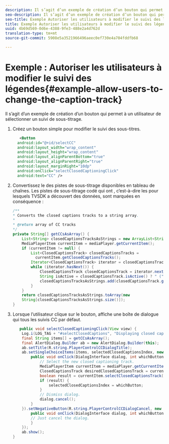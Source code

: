 ```yaml
---
description: Il s’agit d’un exemple de création d’un bouton qui permet à un utilisateur de sélectionner un suivi de sous-titrage.
seo-description: Il s’agit d’un exemple de création d’un bouton qui permet à un utilisateur de sélectionner un suivi de sous-titrage.
seo-title: Exemple Autoriser les utilisateurs à modifier le suivi des légendes
title: Exemple Autoriser les utilisateurs à modifier le suivi des légendes
uuid: 4b69d569-0d6e-4388-9fe3-488e2a4d762d
translation-type: tm+mt
source-git-commit: 5908e5a3521966496aeec0ef730e4a704fddfb68

---
```



# Exemple : Autoriser les utilisateurs à modifier le suivi des légendes{#example-allow-users-to-change-the-caption-track}

Il s’agit d’un exemple de création d’un bouton qui permet à un utilisateur de sélectionner un suivi de sous-titrage.

1. Créez un bouton simple pour modifier le suivi des sous-titres.

   ```xml
      <Button 
     android:id="@+id/selectCC" 
     android:layout_width="wrap_content" 
     android:layout_height="wrap_content" 
     android:layout_alignParentBottom="true" 
     android:layout_alignParentRight="true" 
     android:layout_marginRight="10dp" 
     android:onClick="selectClosedCaptioningClick" 
     android:text="CC" /> 
   ```

1. Convertissez le  des pistes de sous-titrage disponibles en tableau de chaînes. Les pistes de sous-titrage codé qui ont  , c’est-à-dire les  pour lesquels TVSDK a découvert des données, sont marquées en conséquence :

   ```java
   /** 
   * Converts the closed captions tracks to a string array. 
   * 
   * @return array of CC tracks 
   */ 
   private String[] getCCsAsArray() { 
       List<String> closedCaptionsTracksAsStrings = new ArrayList<String>(); 
       MediaPlayerItem currentItem = mediaPlayer.getCurrentItem(); 
       if (currentItem != null) { 
           List<ClosedCaptionsTrack> closedCaptionsTracks = 
             currentItem.getClosedCaptionsTracks(); 
           Iterator<ClosedCaptionsTrack> iterator = closedCaptionsTracks.iterator(); 
           while (iterator.hasNext()) { 
               ClosedCaptionsTrack closedCaptionsTrack = iterator.next(); 
               String isActive = closedCaptionsTrack.isActive() ? " (" + getString(R.string.active)+ ")" : ""; 
               closedCaptionsTracksAsStrings.add(closedCaptionsTrack.getName() + isActive); 
           } 
       } 
       return closedCaptionsTracksAsStrings.toArray(new 
       String[closedCaptionsTracksAsStrings.size()]); 
   } 
   ```

1. Lorsque l’utilisateur clique sur le bouton, affiche une boîte de dialogue qui  tous les suivis CC par défaut.

   ```java
      public void selectClosedCaptioningClick(View view) { 
       Log.i(LOG_TAG + "#selectClosedCaptions", "Displaying closed captions chooser dialog."); 
       final String items[] = getCCsAsArray(); 
       final AlertDialog.Builder ab = new AlertDialog.Builder(this); 
       ab.setTitle(R.string.PlayerControlCCDialogTitle); 
       ab.setSingleChoiceItems(items, selectedClosedCaptionsIndex, new DialogInterface.OnClickListener() { 
           public void onClick(DialogInterface dialog, int whichButton) { 
               // Select the new closed captioning track. 
               MediaPlayerItem currentItem = mediaPlayer.getCurrentItem(); 
               ClosedCaptionsTrack desiredClosedCaptionsTrack = currentItem.getClosedCaptionsTracks().get(whichButton); 
               boolean result = currentItem.selectClosedCaptionsTrack(desiredClosedCaptionsTrack); 
               if (result) { 
                   selectedClosedCaptionsIndex = whichButton; 
               } 
               // Dismiss dialog. 
               dialog.cancel(); 
           } 
       }).setNegativeButton(R.string.PlayerControlCCDialogCancel, new DialogInterface.OnClickListener() { 
           public void onClick(DialogInterface dialog, int whichButton) { 
           // Just cancel the dialog. 
           } 
       }); 
       ab.show(); 
   } 
   ```

